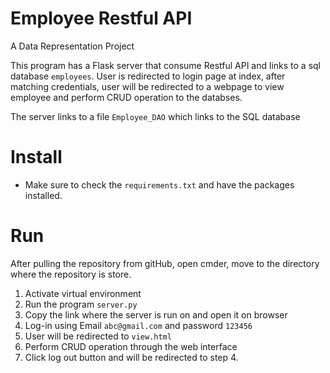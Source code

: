 # Employee Restful API
 A Data Representation Project

This program has a Flask server that consume Restful API and links to a sql database `employees`. User is redirected to login page at index, after matching credentials, user will be redirected to a webpage to view employee and perform CRUD operation to the databses. 

The server links to a file `Employee_DAO` which links to the SQL database 

# Install
- Make sure to check the `requirements.txt` and have the packages installed. 

# Run
After pulling the repository from gitHub, open cmder, move to the directory where the repository is store. 
1. Activate virtual environment
2. Run the program `server.py`
3. Copy the link where the server is run on and open it on browser
4. Log-in using Email `abc@gmail.com` and password `123456`
5. User will be redirected to `view.html`
6. Perform CRUD operation through the web interface
7. Click log out button and will be redirected to step 4.
